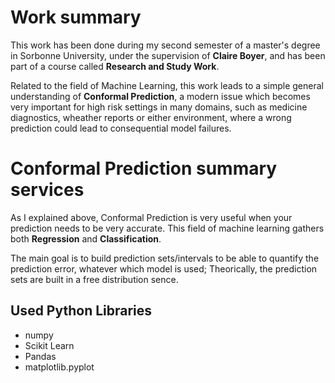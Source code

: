 # Work summary
This work has been done during my second semester of a master's degree in Sorbonne University, under the supervision of $\textbf{Claire Boyer}$, and has been part of a course called $\textbf{Research and Study Work}$.

Related to the field of Machine Learning, this work leads to a simple general understanding of $\textbf{Conformal Prediction}$, a modern issue which becomes very important for high risk settings in many domains, such as medicine diagnostics, wheather reports or either environment, where a wrong prediction could lead to consequential model failures.

# Conformal Prediction summary services

As I explained above, Conformal Prediction is very useful when your prediction needs to be very accurate. This field of machine learning gathers both $\textbf{Regression}$ and $\textbf{Classification}$.

The main goal is to build prediction sets/intervals to be able to quantify the prediction error, whatever which model is used; Theorically, the prediction sets are built in a free distribution sence.

## Used Python Libraries

- numpy
- Scikit Learn
- Pandas
- matplotlib.pyplot
